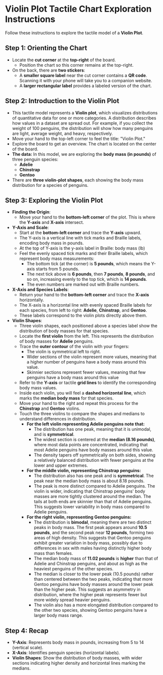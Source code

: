 # Violin Plot Tactile Chart Exploration Instructions

Follow these instructions to explore the tactile model of a **Violin Plot**.

## Step 1: Orienting the Chart

* Locate the **cut corner** at the **top-right** of the board.  
  * Position the chart so this corner remains at the top-right.   
* On the back, there are **two stickers**:  
  * A **smaller square label** near the cut corner contains a **QR code**. Scanning it with your phone will take you to a companion website.  
  * A **larger rectangular label** provides a labeled version of the chart.

## Step 2: Introduction to the Violin Plot 

* This tactile model represents a **Violin plot**, which visualizes distributions of quantitative data for one or more categories. A distribution describes how values in a dataset are spread out. For example, if you collect the weight of 100 penguins, the distribution will show how many penguins are light, average weight, and heavy, respectively.   
* Move your hand to the top-left corner to feel the title: "Violin Plot."  
* Explore the board to get an overview. The chart is located on the center of the board.  
* **The data:** In this model, we are exploring the **body mass (in pounds)** of three penguin species:  
    * **Adelie**  
    * **Chinstrap**  
    * **Gentoo**  
* There are **three violin-plot shapes**, each showing the body mass distribution for a species of penguins.

## Step 3: Exploring the Violin Plot

* **Finding the Origin**:  
  * Move your hand to the **bottom-left corner** of the plot. This is where the **Y-axis** and **X-axis** intersect.  
* **Y-Axis and Scale**:  
  * Start at the **bottom-left corner** and trace the **Y-axis** upward.  
  * The Y-axis is a vertical line with tick marks and Braille labels, encoding body mass in pounds.   
  * At the top of Y-axis is the y-axis label in Braille: body mass (lb)  
  * Feel the evenly spaced tick marks and their Braille labels, which represent body mass measurements:  
    * The bottom tick (at the corner) is **5 pounds**, which means the Y-axis starts from 5 pounds.  
    * The next tick above is **6 pounds**, then **7 pounds**, **8 pounds**, and so on, increasing evenly to the top tick, which is **14 pounds**.  
    * The even numbers are marked out with Braille numbers.  
* **X-Axis and Species Labels**:  
  * Return your hand to the **bottom-left corner** and trace the **X-axis** horizontally.  
  * The X-axis is a horizontal line with evenly spaced Braille labels for each species, from left to right: **Adelie**, **Chinstrap**, and **Gentoo**.  
  * These labels correspond to the violin plots directly above them.  
* **Violin Shapes**:  
  * Three violin shapes, each positioned above a species label show the distribution of body masses for that species.  
  * Locate the **first violin** from the left. This represents the distribution of body masses for **Adelie** penguins.  
  * Trace the **outer contour** of the violin with your fingers:  
    * The violin is symmetrical left to right.  
    * Wider sections of the violin represent more values, meaning that a higher number of penguins have a body mass around this value.  
    * Skinnier sections represent fewer values, meaning that few  penguins have a body mass around this value  
  * Refer to the **Y-axis** or tactile **grid lines** to identify the corresponding body mass values.  
  * Inside each violin, you will feel a **dashed horizontal line**, which marks the **median body mass** for that species.  
  * Move your hand to the right and repeat this process for the **Chinstrap** and **Gentoo** violins.   
  * Touch the three violins to compare the shapes and medians to understand differences in distribution.   
    * **For the left violin representing Adelie penguins note that:**   
      * The distribution has one peak, meaning that it is unimodal, and is **symmetrical**.   
      * The widest section is centered at the **median (8.16 pounds)**, where most data points are concentrated, indicating that most Adelie penguins have body masses around this value.   
      * The density tapers off symmetrically on both sides, showing a relatively balanced distribution with fewer penguins at the lower and upper extremes.  
    * **For the middle violin, representing Chinstrap penguins:**   
      * The distribution also has one peak and is **symmetrical**. The peak near the median body mass is about 8.18 pounds.   
      * The peak is more distinct compared to Adelie penguins. The violin is wider, indicating that Chinstrap penguins' body masses are more tightly clustered around the median. The tails at both ends are skinnier than that of Adelie penguins. This suggests lower variability in body mass compared to Adelie penguins.  
    * **For the right violin, representing Gentoo penguins:**   
      * The distribution is **bimodal**, meaning there are two distinct peaks in body mass. The first peak appears around **10.5 pounds**, and the second peak near **12 pounds**, forming two areas of high density. This suggests that Gentoo penguins exhibit greater variation in body mass, possibly due to differences in sex with males having distinctly higher body mass than females.  
      * The median body mass of **11.02 pounds** is **higher** than that of Adelie and Chinstrap penguins, and about as high as the heaviest penguins of the other species.  
      * The median is closer to the lower peak (10.5 pounds) rather than centered between the two peaks, indicating that more Gentoo penguins have body masses around the lower peak than the higher peak. This suggests an asymmetry in distribution, where the higher peak represents fewer but more widely spread heavier penguins.  
      * The violin also has a more elongated distribution compared to the other two species, showing Gentoo penguins have a larger body mass range. 

## Step 4: Recap

* **Y-Axis**: Represents body mass in pounds, increasing from 5 to 14 (vertical scale).  
* **X-Axis**: Identifies penguin species (horizontal labels).  
* **Violin Shapes**: Show the distribution of body masses, with wider sections indicating higher density and horizontal lines marking the medians.
